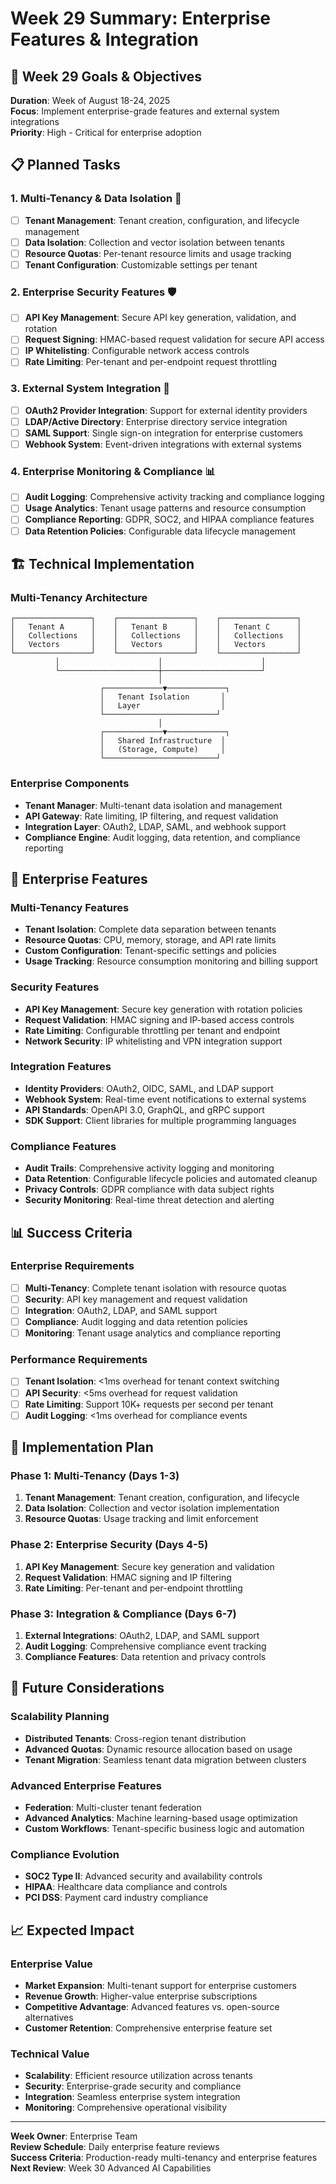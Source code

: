 # Week 29 Summary: Enterprise Features & Integration

## 🎯 **Week 29 Goals & Objectives**

**Duration**: Week of August 18-24, 2025  
**Focus**: Implement enterprise-grade features and external system integrations  
**Priority**: High - Critical for enterprise adoption

## 📋 **Planned Tasks**

### **1. Multi-Tenancy & Data Isolation** 🏢
- [ ] **Tenant Management**: Tenant creation, configuration, and lifecycle management
- [ ] **Data Isolation**: Collection and vector isolation between tenants
- [ ] **Resource Quotas**: Per-tenant resource limits and usage tracking
- [ ] **Tenant Configuration**: Customizable settings per tenant

### **2. Enterprise Security Features** 🛡️
- [ ] **API Key Management**: Secure API key generation, validation, and rotation
- [ ] **Request Signing**: HMAC-based request validation for secure API access
- [ ] **IP Whitelisting**: Configurable network access controls
- [ ] **Rate Limiting**: Per-tenant and per-endpoint request throttling

### **3. External System Integration** 🔗
- [ ] **OAuth2 Provider Integration**: Support for external identity providers
- [ ] **LDAP/Active Directory**: Enterprise directory service integration
- [ ] **SAML Support**: Single sign-on integration for enterprise customers
- [ ] **Webhook System**: Event-driven integrations with external systems

### **4. Enterprise Monitoring & Compliance** 📊
- [ ] **Audit Logging**: Comprehensive activity tracking and compliance logging
- [ ] **Usage Analytics**: Tenant usage patterns and resource consumption
- [ ] **Compliance Reporting**: GDPR, SOC2, and HIPAA compliance features
- [ ] **Data Retention Policies**: Configurable data lifecycle management

## 🏗️ **Technical Implementation**

### **Multi-Tenancy Architecture**
```
┌─────────────────┐    ┌─────────────────┐    ┌─────────────────┐
│   Tenant A      │    │   Tenant B      │    │   Tenant C      │
│   Collections   │    │   Collections   │    │   Collections   │
│   Vectors       │    │   Vectors       │    │   Vectors       │
└─────────────────┘    └─────────────────┘    └─────────────────┘
          │                      │                      │
          └──────────────────────┼──────────────────────┘
                                 │
                    ┌─────────────▼─────────────┐
                    │   Tenant Isolation       │
                    │   Layer                  │
                    └─────────────────────────┘
                                 │
                    ┌─────────────▼─────────────┐
                    │   Shared Infrastructure  │
                    │   (Storage, Compute)     │
                    └─────────────────────────┘
```

### **Enterprise Components**
- **Tenant Manager**: Multi-tenant data isolation and management
- **API Gateway**: Rate limiting, IP filtering, and request validation
- **Integration Layer**: OAuth2, LDAP, SAML, and webhook support
- **Compliance Engine**: Audit logging, data retention, and compliance reporting

## 🏢 **Enterprise Features**

### **Multi-Tenancy Features**
- **Tenant Isolation**: Complete data separation between tenants
- **Resource Quotas**: CPU, memory, storage, and API rate limits
- **Custom Configuration**: Tenant-specific settings and policies
- **Usage Tracking**: Resource consumption monitoring and billing support

### **Security Features**
- **API Key Management**: Secure key generation with rotation policies
- **Request Validation**: HMAC signing and IP-based access controls
- **Rate Limiting**: Configurable throttling per tenant and endpoint
- **Network Security**: IP whitelisting and VPN integration support

### **Integration Features**
- **Identity Providers**: OAuth2, OIDC, SAML, and LDAP support
- **Webhook System**: Real-time event notifications to external systems
- **API Standards**: OpenAPI 3.0, GraphQL, and gRPC support
- **SDK Support**: Client libraries for multiple programming languages

### **Compliance Features**
- **Audit Trails**: Comprehensive activity logging and monitoring
- **Data Retention**: Configurable lifecycle policies and automated cleanup
- **Privacy Controls**: GDPR compliance with data subject rights
- **Security Monitoring**: Real-time threat detection and alerting

## 📊 **Success Criteria**

### **Enterprise Requirements**
- [ ] **Multi-Tenancy**: Complete tenant isolation with resource quotas
- [ ] **Security**: API key management and request validation
- [ ] **Integration**: OAuth2, LDAP, and SAML support
- [ ] **Compliance**: Audit logging and data retention policies
- [ ] **Monitoring**: Tenant usage analytics and compliance reporting

### **Performance Requirements**
- [ ] **Tenant Isolation**: <1ms overhead for tenant context switching
- [ ] **API Security**: <5ms overhead for request validation
- [ ] **Rate Limiting**: Support 10K+ requests per second per tenant
- [ ] **Audit Logging**: <1ms overhead for compliance events

## 🚀 **Implementation Plan**

### **Phase 1: Multi-Tenancy (Days 1-3)**
1. **Tenant Management**: Tenant creation, configuration, and lifecycle
2. **Data Isolation**: Collection and vector isolation implementation
3. **Resource Quotas**: Usage tracking and limit enforcement

### **Phase 2: Enterprise Security (Days 4-5)**
1. **API Key Management**: Secure key generation and validation
2. **Request Validation**: HMAC signing and IP filtering
3. **Rate Limiting**: Per-tenant and per-endpoint throttling

### **Phase 3: Integration & Compliance (Days 6-7)**
1. **External Integrations**: OAuth2, LDAP, and SAML support
2. **Audit Logging**: Comprehensive compliance event tracking
3. **Compliance Features**: Data retention and privacy controls

## 🔮 **Future Considerations**

### **Scalability Planning**
- **Distributed Tenants**: Cross-region tenant distribution
- **Advanced Quotas**: Dynamic resource allocation based on usage
- **Tenant Migration**: Seamless tenant data migration between clusters

### **Advanced Enterprise Features**
- **Federation**: Multi-cluster tenant federation
- **Advanced Analytics**: Machine learning-based usage optimization
- **Custom Workflows**: Tenant-specific business logic and automation

### **Compliance Evolution**
- **SOC2 Type II**: Advanced security and availability controls
- **HIPAA**: Healthcare data compliance and controls
- **PCI DSS**: Payment card industry compliance

## 📈 **Expected Impact**

### **Enterprise Value**
- **Market Expansion**: Multi-tenant support for enterprise customers
- **Revenue Growth**: Higher-value enterprise subscriptions
- **Competitive Advantage**: Advanced features vs. open-source alternatives
- **Customer Retention**: Comprehensive enterprise feature set

### **Technical Value**
- **Scalability**: Efficient resource utilization across tenants
- **Security**: Enterprise-grade security and compliance
- **Integration**: Seamless enterprise system integration
- **Monitoring**: Comprehensive operational visibility

---

**Week Owner**: Enterprise Team  
**Review Schedule**: Daily enterprise feature reviews  
**Success Criteria**: Production-ready multi-tenancy and enterprise features  
**Next Review**: Week 30 Advanced AI Capabilities

